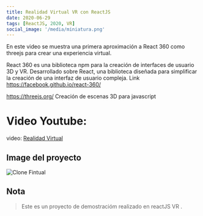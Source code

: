 ```yaml
---
title: Realidad Virtual VR con ReactJS
date: 2020-06-29
tags: [ReactJS, 2020, VR]
social_image: '/media/miniatura.png'
---
```


En este video se muestra una primera aproximación a React 360 como threejs para crear una experiencia virtual.

React 360 es una biblioteca npm para la creación de interfaces de usuario 3D y VR. Desarrollado sobre React, una biblioteca diseñada para simplificar la creación de una interfaz de usuario compleja.
Link 
https://facebook.github.io/react-360/​

https://threejs.org/​
Creación de escenas 3D para javascript


# Video Youtube:

video: [Realidad Virtual](https://www.youtube.com/watch?v=tePBYb_UgCs&t=8s)


## Image del proyecto

![Clone Fintual](/media/miniatura.png)


## Nota

> Este es un proyecto de demostracióm realizado en reactJS VR .
